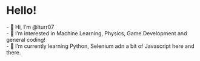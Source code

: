 <h1>Hello!</h1>
- 👋 Hi, I’m @lturr07 <br>
- 👀 I’m interested in Machine Learning, Physics, Game Development and general coding!<br>
- 🌱 I’m currently learning Python, Selenium adn a bit of Javascript here and there. <br>
